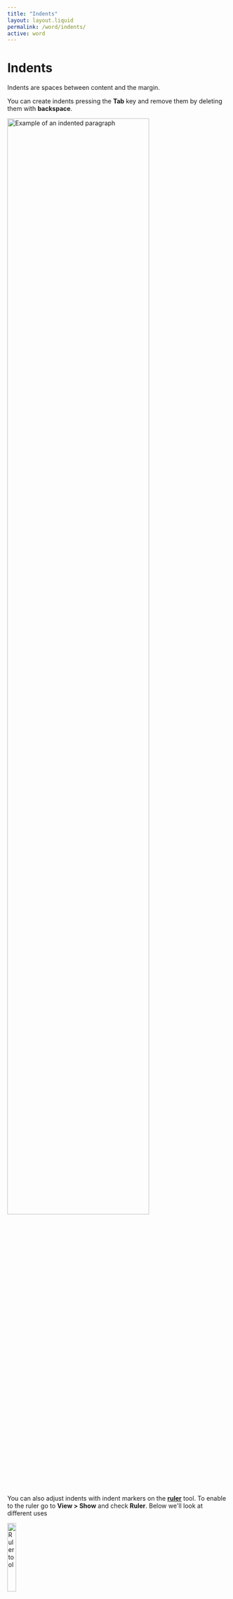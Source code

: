 ```yaml
---
title: "Indents"
layout: layout.liquid
permalink: /word/indents/
active: word
---
```


<h1>Indents</h1>

<section class="section-light">

<p>Indents are spaces between content and the margin.</p>

<p>You can create indents pressing the <strong>Tab</strong> key and remove them by deleting them with <strong>backspace</strong>.</p>

<p><img class="border" src="{{ '/assets/images/word/Indents/Indent%20example.png' | url }}" alt="Example of an indented paragraph" style="display: inline; margin: auto; height:80%; width: 80%;"></p>

<p>You can also adjust indents with indent markers on the <strong><a href="/glossary/#ruler">ruler</a></strong> tool. To enable to the ruler go to <strong>View > Show</strong> and check <strong>Ruler</strong>. Below we'll look at different uses</p>

<p><img src="{{ '/assets/images/word/Indents/ruler.png' | url }}" alt="Ruler tool" style="display: inline; margin: auto; height:20%; width: 20%;"></p>


<h2 id="pargraphs-and-indents">Paragraphs and indents</h2>

With the <a href="/glossary/#insertion-point">insertion point</a> on the paragraph, on the <a href="/glossary/#ruler">ruler</a> above the page you'll see the indent markers aligned together like this:
<p><img class="border" src="{{ '/assets/images/word/Indents/Paragraph%20indent%20markers%20on%20ruler.png' | url }}" alt="Paragraph and indent markers" style="display: inline; margin: auto; height:100%; width: 100%;"></p>

<p>Here's what each of the indent markers do when working with paragraphs:</p>

<table class="no-border">
    <colgroup>
      <col style="width: 20%;">
      <col style="width: 80%;">
    </colgroup>
    <tbody>
      <tr>
        <td><img src="{{ '/assets/images/word/Indents/First%20line%20indent.png' | url }}" alt="Fire line indent" style="display: block; margin: auto; height:50%; width: 50%;"></td>
        <td><strong>First line indent</strong> - Controls where the first line of the pargraph begins.</td>
      </tr>
      <tr>
        <td><img src="{{ '/assets/images/word/Indents/Hanging%20Indent.png' | url }}" alt="Hanging indent" style="display: block; margin: auto; height:50%; width: 50%;"></td>
        <td><strong>Hanging Indent</strong> - Controls where all lines except the first line begin.
      <tr>
        <td><img src="{{ '/assets/images/word/Indents/Left%20Indent.png' | url }}" alt="Left indent" style="display: block; margin: auto; height:50%; width: 50%;"></td>
        <td><strong>Left Indent</strong> - Moves both the above indents together, shifting the entire paragraph left or right.
      </tr>
</table>

<p><img class="border" src="{{ '/assets/images/word/Indents/Paragraph%20indent%20marker%20adjust%20example.gif' | url }}" alt="Paragraph and indent markers" style="display: inline; margin: auto; height:100%; width: 100%;"></p>


<section class="indent-demo" style="background-color: #EBFFFF; padding: 40px;">
  <h3> Try it out</h3>
  <p>Adjust the sliders to see how the different indent markers interact with a paragraph of text.</p>

  <div class="indent-controls" style="margin-bottom: 1em;">


    <label for="firstLineIndent"><img src="{{ '/assets/images/word/Indents/First%20line%20indent.png' | url }}" alt="First line indent" style="display: inline; margin: auto; padding-top: 0.5em;padding-right: 0.5em;height:5%; width: 5%;"> <strong>First line indent</strong> (Move first line of text):</label>
    <input type="range" id="firstLineIndent" min="0" max="5" step="0.25" value="0" oninput="updateIndent()">
    <span id="firstLineVal">0.00</span> cm

    <label for="hangingIndent"><img src="{{ '/assets/images/word/Indents/Hanging%20indent.png' | url }}" alt="Hanging indent" style="display: inline; margin: auto; padding-right: 0.5em; height:5%; width: 5%;"> <strong>Hanging indent</strong> (Move all text except first line):</label>
    <input type="range" id="hangingIndent" min="0" max="5" step="0.25" value="0" oninput="updateIndent()">
    <span id="hangingVal">0.00</span> cm

    <label for="leftIndent"><img src="{{ '/assets/images/word/Indents/Left%20indent.png' | url }}" alt="Left indent" style="display: inline; margin: auto; padding-top: 0.5em; padding-right: 0.5em; height:5%; width: 5%;"> <strong>Left indent</strong> (Move all pargraph text together):</label>
    <input type="range" id="leftIndent" min="0" max="5" step="0.25" value="1.27" oninput="updateIndent()">
    <span id="leftVal">1.27</span> cm 

  </div>

  <p id="demoText" style="max-width: 100%;">
    Lorem ipsum dolor sit amet, consectetuer adipiscing elit. Maecenas porttitor congue massa. Fusce posuere, magna sed pulvinar ultricies, purus lectus malesuada libero, sit amet commodo magna eros quis urna.
  </p>

  <script>
    function updateIndent() {
      const left = parseFloat(document.getElementById('leftIndent').value);
      const first = parseFloat(document.getElementById('firstLineIndent').value);
      const hanging = parseFloat(document.getElementById('hangingIndent').value);

      document.getElementById('leftVal').textContent = left.toFixed(2);
      document.getElementById('firstLineVal').textContent = first.toFixed(2);
      document.getElementById('hangingVal').textContent = hanging.toFixed(2);

      const text = document.getElementById('demoText');

      // Base indent for the whole paragraph
      text.style.paddingLeft = (left + hanging) + 'cm';

      // Pull first line back to simulate fixed position
      text.style.textIndent = (first - hanging) + 'cm';
    }
  </script>
</section>

<div style="margin-top: 100px;"></div>

<h2 id="lists-and-indents">Lists and indents</h2>

When it comes to bullet and number lists, the indent markers work slightly differently. They're not aligned like in paragraphs and this is to do with the different functions they have for lists.

<p><img class="border" src="{{ '/assets/images/word/Indents/List%20indent%20markers%20on%20ruler.png' | url }}" alt="Lists and indent markers" style="display: inline; margin: auto; height:50%; width: 50%;"></p>

<table class="no-border">
    <colgroup>
      <col style="width: 20%;">
      <col style="width: 80%;">
    </colgroup>
    <tbody>
      <tr>
        <td><img src="{{ '/assets/images/word/Indents/First%20line%20indent.png' | url }}" alt="First line indent" style="display: block; margin: auto; height:50%; width: 50%;"></td>
        <td><strong>First line indent</strong> - Controls where bullet/number begins.</td>
      </tr>
      <tr>
        <td><img src="{{ '/assets/images/word/Indents/Hanging%20Indent.png' | url }}" alt="Hanging indent" style="display: block; margin: auto; height:50%; width: 50%;"></td>
        <td><strong>Hanging Indent</strong> - Controls where the text begins after the bullet.
      <tr>
        <td><img src="{{ '/assets/images/word/Indents/Left%20Indent.png' | url }}" alt="Left indent" style="display: block; margin: auto; height:50%; width: 50%;"></td>
        <td><strong>Left Indent</strong> - Moves both the above indents together, shifting both the bullet/number and line/paragraph left or right.
      </tr>
</table>

<p>Here's a simple example adjusting the bullet and spacing on a single sub-bullet. Typically you'd  adjust all the sub-bullets together, in which case you'd select them all first then drag the indent markers as needed.</p>

<p><img class="border" src="{{ '/assets/images/word/Indents/List%20indent%20marker%20adjust%20example.gif' | url }}" alt="List indent marker adjust example" style="display: inline; margin: auto; height:50%; width: 50%;"></p>

<section class="indent-demo" style="background-color: #EBFFFF; padding: 40px;">
  <h3>Have a go</h3>
 <p>Adjust the sliders to see how the different indent markers interact with bullet/number lists.</p>

  <div class="indent-controls">
    <label for="svgFirstLineIndent"><strong>First line indent</strong> (moves bullet):</label>
    <input type="range" id="svgFirstLineIndent" min="0" max="5" step="0.25" value="0" oninput="updateSvgIndent()">
    <span id="svgFirstLineVal">0.00</span> cm

    <label for="svgHangingIndent"><strong>Hanging indent</strong> (moves text):</label>
    <input type="range" id="svgHangingIndent" min="0" max="5" step="0.25" value="0" oninput="updateSvgIndent()">
    <span id="svgHangingVal">0.00</span> cm

    <label for="svgLeftIndent"><strong>Left indent</strong> (moves both together):</label>
    <input type="range" id="svgLeftIndent" min="0" max="5" step="0.25" value="0" oninput="updateSvgIndent()">
    <span id="svgLeftVal">0.00</span> cm
  </div>

 <svg id="indentSVG" width="800" height="100" xmlns="http://www.w3.org/2000/svg">
  <text id="bullet" x="50" y="40"
        font-size="14px"
        font-family="Inter, system-ui, sans-serif"
        fill="#333">•</text>
  <text id="text" x="70" y="40"
        font-size="14px"
        font-family="Inter, system-ui, sans-serif"
        fill="#333">Lorem ipsum dolor sit amet, consectetuer adipiscing elit.</text>
</svg>


  <script>
    function updateSvgIndent() {
      const cmToPx = 37.8;

      const leftIndent = parseFloat(document.getElementById("svgLeftIndent").value);
      const firstLineIndent = parseFloat(document.getElementById("svgFirstLineIndent").value);
      const hangingIndent = parseFloat(document.getElementById("svgHangingIndent").value);

      document.getElementById("svgLeftVal").textContent = leftIndent.toFixed(2);
      document.getElementById("svgFirstLineVal").textContent = firstLineIndent.toFixed(2);
      document.getElementById("svgHangingVal").textContent = hangingIndent.toFixed(2);

      const baseX = 50 + leftIndent * cmToPx;
      const bulletX = baseX + firstLineIndent * cmToPx;
      let textX = baseX + hangingIndent * cmToPx;

      const gap = textX - bulletX;
      if (gap < 0.7 * cmToPx) {
        const overlapSteps = Math.ceil((0.7 * cmToPx - gap) / (0.7 * cmToPx));
        textX += overlapSteps * 0.7 * cmToPx;
      }

      document.getElementById("bullet").setAttribute("x", bulletX);
      document.getElementById("text").setAttribute("x", textX);
    }

    window.onload = updateSvgIndent;
  </script>
</section>


<h2 id="table-lists-and-indents">Table lists and indents</h2>
<p>If you apply a bullet/number list in a table it'll look something like this below. Word's default spacing jutting out from the column border like that isn't exactly useful when you're typically limited for space in columns, but you can fix this up using the indent markers:</p>
<img class="thumbnail border" src="{{ '/assets/images/word/Indents/Table%20list%20default%20indent.png' | url }}" alt="Table list default indent" style="display: inline; margin: auto; height:80%; width: 80%;">

<p>Since it's a list the indent markers will work based on that, but because we're inside a table there's another marker called a <strong>Column boundary marker</strong> to be aware of too:</p>

<table class="no-border">
    <colgroup>
      <col style="width: 20%;">
      <col style="width: 80%;">
    </colgroup>
    <tbody>
      <tr>
        <td><img class="thumbnail" src="{{ '/assets/images/word/Indents/First%20line%20indent.png' | url }}" alt="First line indent" style="display: block; margin: auto; height:50%; width: 50%;"></td>
        <td><strong>First line indent</strong> - Controls where bullet/number begins.</td>
      </tr>
      <tr>
        <td><img class="thumbnail" src="{{ '/assets/images/word/Indents/Hanging%20Indent.png' | url }}" alt="Hanging indent" style="display: block; margin: auto; height:50%; width: 50%;"></td>
        <td><strong>Hanging Indent</strong> - Controls where the text begins after the bullet/number.
      <tr>
        <td><img class="thumbnail" src="{{ '/assets/images/word/Indents/Left%20Indent.png' | url }}" alt="Left indent" style="display: block; margin: auto; height:50%; width: 50%;"></td>
        <td><strong>Left Indent</strong> - Moves both the above indents together, shifting both the bullet/number and line/paragraph left or right.
      </tr>
      <tr>
        <td><img class="thumbnail" src="{{ '/assets/images/word/Indents/Column%20boundary%20marker.png' | url }}" alt="Column boundary marker" style="display: block; margin: auto; height:50%; width: 50%;"></td>
        <td><strong>Column boundary marker</strong> - Marks the position of a column border in a multi-column table, you can also drag this to adjust the column width. </td>
      </tr>
</table>

<p>Here's a trick to neaten up bullets/numbers in lists:</p> 
<p>Adjust the <strong>First line indent</strong> dragging it right to reduce the space between the bullet/number and the content, then drag the <strong>Left indent</strong> to the left to bring everything closer to the column border. Take a look:</p>

<p><img class="thumbnail border" src="{{ '/assets/images/word/Indents/Table%20list%20indent%20marker%20adjust%20example.gif' | url }}" alt="Table list indent marker adjust example" style="display: inline; margin: auto; height:75%; width: 75%;"></p>

<p>The <strong>column boundary marker</strong> can be dragged to adjust the column border as well:</p>

<p><img class="thumbnail border" src="{{ '/assets/images/word/Indents/Column%20boundary%20marker%20adjust%20example.gif' | url }}" alt="Column boundary marker adjust example" style="display: inline; margin: auto; height:75%; width: 75%;"></p>

</section>